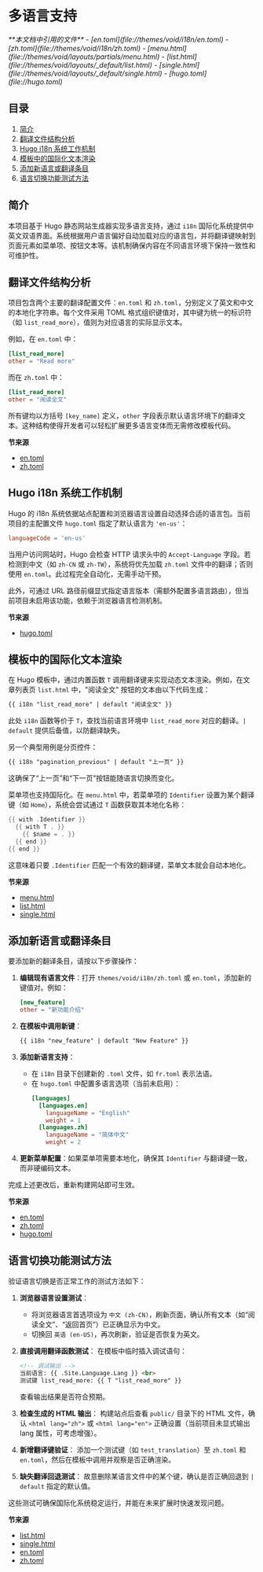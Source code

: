 # 多语言支持

<cite>
**本文档中引用的文件**  
- [en.toml](file://themes/void/i18n/en.toml)
- [zh.toml](file://themes/void/i18n/zh.toml)
- [menu.html](file://themes/void/layouts/partials/menu.html)
- [list.html](file://themes/void/layouts/_default/list.html)
- [single.html](file://themes/void/layouts/_default/single.html)
- [hugo.toml](file://hugo.toml)
</cite>

## 目录
1. [简介](#简介)
2. [翻译文件结构分析](#翻译文件结构分析)
3. [Hugo i18n 系统工作机制](#hugo-i18n-系统工作机制)
4. [模板中的国际化文本渲染](#模板中的国际化文本渲染)
5. [添加新语言或翻译条目](#添加新语言或翻译条目)
6. [语言切换功能测试方法](#语言切换功能测试方法)

## 简介
本项目基于 Hugo 静态网站生成器实现多语言支持，通过 `i18n` 国际化系统提供中英文双语界面。系统根据用户语言偏好自动加载对应的语言包，并将翻译键映射到页面元素如菜单项、按钮文本等。该机制确保内容在不同语言环境下保持一致性和可维护性。

## 翻译文件结构分析
项目包含两个主要的翻译配置文件：`en.toml` 和 `zh.toml`，分别定义了英文和中文的本地化字符串。每个文件采用 TOML 格式组织键值对，其中键为统一的标识符（如 `list_read_more`），值则为对应语言的实际显示文本。

例如，在 `en.toml` 中：
```toml
[list_read_more]
other = "Read more"
```

而在 `zh.toml` 中：
```toml
[list_read_more]
other = "阅读全文"
```

所有键均以方括号 `[key_name]` 定义，`other` 字段表示默认语言环境下的翻译文本。这种结构使得开发者可以轻松扩展更多语言变体而无需修改模板代码。

**节来源**
- [en.toml](file://themes/void/i18n/en.toml#L0-L154)
- [zh.toml](file://themes/void/i18n/zh.toml#L0-L166)

## Hugo i18n 系统工作机制
Hugo 的 i18n 系统依据站点配置和浏览器语言设置自动选择合适的语言包。当前项目的主配置文件 `hugo.toml` 指定了默认语言为 `'en-us'`：

```toml
languageCode = 'en-us'
```

当用户访问网站时，Hugo 会检查 HTTP 请求头中的 `Accept-Language` 字段。若检测到中文（如 `zh-CN` 或 `zh-TW`），系统将优先加载 `zh.toml` 文件中的翻译；否则使用 `en.toml`。此过程完全自动化，无需手动干预。

此外，可通过 URL 路径前缀显式指定语言版本（需额外配置多语言路由），但当前项目未启用该功能，依赖于浏览器语言检测机制。

**节来源**
- [hugo.toml](file://hugo.toml#L2-L28)

## 模板中的国际化文本渲染
在 Hugo 模板中，通过内置函数 `T` 调用翻译键来实现动态文本渲染。例如，在文章列表页 `list.html` 中，"阅读全文" 按钮的文本由以下代码生成：

```html
{{ i18n "list_read_more" | default "阅读全文" }}
```

此处 `i18n` 函数等价于 `T`，查找当前语言环境中 `list_read_more` 对应的翻译。`| default` 提供后备值，以防翻译缺失。

另一个典型用例是分页控件：
```html
{{ i18n "pagination_previous" | default "上一页" }}
```
这确保了“上一页”和“下一页”按钮能随语言切换而变化。

菜单项也支持国际化。在 `menu.html` 中，若菜单项的 `Identifier` 设置为某个翻译键（如 `Home`），系统会尝试通过 `T` 函数获取其本地化名称：

```go
{{ with .Identifier }}
  {{ with T . }}
    {{ $name = . }}
  {{ end }}
{{ end }}
```

这意味着只要 `.Identifier` 匹配一个有效的翻译键，菜单文本就会自动本地化。

**节来源**
- [menu.html](file://themes/void/layouts/partials/menu.html#L0-L52)
- [list.html](file://themes/void/layouts/_default/list.html#L0-L89)
- [single.html](file://themes/void/layouts/_default/single.html#L0-L81)

## 添加新语言或翻译条目
要添加新的翻译条目，请按以下步骤操作：

1. **编辑现有语言文件**：打开 `themes/void/i18n/zh.toml` 或 `en.toml`，添加新的键值对。例如：
   ```toml
   [new_feature]
   other = "新功能介绍"
   ```

2. **在模板中调用新键**：
   ```html
   {{ i18n "new_feature" | default "New Feature" }}
   ```

3. **添加新语言支持**：
   - 在 `i18n` 目录下创建新的 `.toml` 文件，如 `fr.toml` 表示法语。
   - 在 `hugo.toml` 中配置多语言选项（当前未启用）：
     ```toml
     [languages]
       [languages.en]
         languageName = "English"
         weight = 1
       [languages.zh]
         languageName = "简体中文"
         weight = 2
     ```

4. **更新菜单配置**：如果菜单项需要本地化，确保其 `Identifier` 与翻译键一致，而非硬编码文本。

完成上述更改后，重新构建网站即可生效。

**节来源**
- [en.toml](file://themes/void/i18n/en.toml#L0-L154)
- [zh.toml](file://themes/void/i18n/zh.toml#L0-L166)
- [hugo.toml](file://hugo.toml#L2-L28)

## 语言切换功能测试方法
验证语言切换是否正常工作的测试方法如下：

1. **浏览器语言设置测试**：
   - 将浏览器语言首选项设为 `中文 (zh-CN)`，刷新页面，确认所有文本（如“阅读全文”、“返回首页”）已正确显示为中文。
   - 切换回 `英语 (en-US)`，再次刷新，验证是否恢复为英文。

2. **直接调用翻译函数测试**：
   在模板中临时插入调试语句：
   ```html
   <!-- 调试输出 -->
   当前语言: {{ .Site.Language.Lang }} <br>
   测试键 list_read_more: {{ T "list_read_more" }}
   ```
   查看输出结果是否符合预期。

3. **检查生成的 HTML 输出**：
   构建站点后查看 `public/` 目录下的 HTML 文件，确认 `<html lang="zh">` 或 `<html lang="en">` 正确设置（当前项目未显式输出 lang 属性，可考虑增强）。

4. **新增翻译键验证**：
   添加一个测试键（如 `test_translation`）至 `zh.toml` 和 `en.toml`，然后在模板中调用并观察是否正确渲染。

5. **缺失翻译回退测试**：
   故意删除某语言文件中的某个键，确认是否正确回退到 `| default` 指定的默认值。

这些测试可确保国际化系统稳定运行，并能在未来扩展时快速发现问题。

**节来源**
- [list.html](file://themes/void/layouts/_default/list.html#L0-L89)
- [single.html](file://themes/void/layouts/_default/single.html#L0-L81)
- [en.toml](file://themes/void/i18n/en.toml#L0-L154)
- [zh.toml](file://themes/void/i18n/zh.toml#L0-L166)